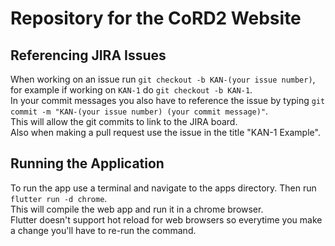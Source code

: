 # Repository for the CoRD2 Website

## Referencing JIRA Issues
When working on an issue run `git checkout -b KAN-(your issue number)`, for example if working on `KAN-1` do `git checkout -b KAN-1`.  
In your commit messages you also have to reference the issue by typing `git commit -m "KAN-(your issue number) (your commit message)"`.  
This will allow the git commits to link to the JIRA board.  
Also when making a pull request use the issue in the title "KAN-1 Example". 

## Running the Application
To run the app use a terminal and navigate to the apps directory.  Then run `flutter run -d chrome`.  
This will compile the web app and run it in a chrome browser.  
Flutter doesn't support hot reload for web browsers so everytime you make a change you'll have to re-run the command.